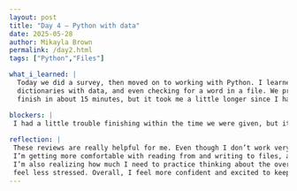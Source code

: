 ```yaml
---
layout: post
title: "Day 4 – Python with data"
date: 2025-05-28
author: Mikayla Brown
permalink: /day2.html
tags: ["Python","Files"]

what_i_learned: |
  Today we did a survey, then moved on to working with Python. I learned how to do more with files, like looping through them, using 
  dictionaries with data, and even checking for a word in a file. We practiced these concepts and then did two labs. We were supposed to 
  finish in about 15 minutes, but it took me a little longer since I haven’t worked with this in a while.

blockers: |
 I had a little trouble finishing within the time we were given, but it came together in the end.
 
reflection: |
 These reviews are really helpful for me. Even though I don’t work very well in fast-paced environments, I still did pretty well. I feel like
 I’m getting more comfortable with reading from and writing to files, and I’m starting to see how powerful dictionaries are for organizing data. 
 I’m also realizing how much I need to practice thinking about the overall structure of my code before I jump in—this helps me go faster and 
 feel less stressed. Overall, I feel more confident and excited to keep learning.
---
```

